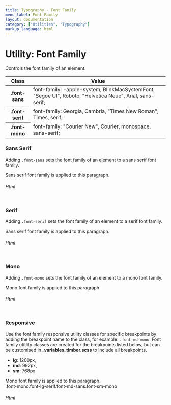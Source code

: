 ```yaml
---
title: Typography - Font Family
menu_label: Font Family
layout: documentation
category: ["Utilities", "Typography"]
markup_language: html
---
```


<div class="section-block">
  <div class="row pt-40 pt-md-40">
    <div class="col w-9/12 w-md-full order-2 content-inner">
      <h1 class="font-light">Utility: Font Family</h1>
      <p class="mb-10">Controls the font family of an element.</p>
      <!-- Classes -->
      <div class="table-scrollable">
        <table class="table size-md rounded bg-white">
          <thead>
            <tr>
              <th> Class </th>
              <th> Value </th>
            </tr>
          </thead>
          <tbody class="font-mono">
            <tr>
              <th class="color-indigo">.font-sans</th>
              <td> font-family: -apple-system, BlinkMacSystemFont, "Segoe UI", Roboto, "Helvetica Neue", Arial, sans-serif; </td>
            </tr>
            <tr>
              <th class="color-indigo">.font-serif</th>
              <td> font-family: Georgia, Cambria, "Times New Roman", Times, serif; </td>
            </tr>
            <tr>
              <th class="color-indigo">.font-mono</th>
              <td> font-family: "Courier New", Courier, monospace, sans-serif; </td>
            </tr>
          </tbody>
        </table>
      </div>
      <!-- Classes End -->
      <!-- Demo Block -->
      <div class="demo-block mt-80">
        <h3 class="font-light">Sans Serif</h3>
        <p>Adding <code class="color-indigo font-bold">.font-sans</code> sets the font family of an element to a sans serif font family.</p>
        <div class="p-30 rounded bg-grey-ultralight">
          <p class="font-sans center p-30 mb-0 rounded bg-grey-darkest color-white">Sans serif font family is applied to this paragraph.</p>
        </div>
      </div>
      <!-- Demo Block End -->
      <!-- code -->
      <h6 class="uppercase">Html</h6>
      <div class="rounded p-20 overflow-y-scroll mb-0 bg-gradient-grey-ultralight border-l border-4 border-solid border-indigo">
        <pre class="m-0 language-html"><code class="inline-block scrolling-touch"><!--<p class="font-sans center p-30 mb-0 rounded bg-grey-darkest color-white">Sans serif font family is applied to this paragraph.</p>
--></code></pre>
      </div>
      <!-- code -->
      <!-- Demo Block -->
      <div class="demo-block mt-80">
        <h3 class="font-light">Serif</h3>
        <p>Adding <code class="color-indigo font-bold">.font-serif</code> sets the font family of an element to a serif font family.</p>
        <div class="p-30 rounded bg-grey-ultralight">
          <p class="font-serif center p-30 mb-0 rounded bg-grey-darkest color-white">Sans serif font family is applied to this paragraph.</p>
        </div>
      </div>
      <!-- Demo Block End -->
      <!-- code -->
      <h6 class="uppercase">Html</h6>
      <div class="rounded p-20 overflow-y-scroll mb-0 bg-gradient-grey-ultralight border-l border-4 border-solid border-indigo">
        <pre class="m-0 language-html"><code class="inline-block scrolling-touch"><!--<p class="font-serif center p-30 mb-0 rounded bg-grey-darkest color-white">Sans serif font family is applied to this paragraph.</p>
--></code></pre>
      </div>
      <!-- code -->
      <!-- Demo Block -->
      <div class="demo-block mt-80">
        <h3 class="font-light">Mono</h3>
        <p>Adding <code class="color-indigo font-bold">.font-mono</code> sets the font family of an element to a mono font family.</p>
        <div class="p-30 rounded bg-grey-ultralight">
          <p class="font-mono center p-30 mb-0 rounded bg-grey-darkest color-white">Mono font family is applied to this paragraph.</p>
        </div>
      </div>
      <!-- Demo Block End -->
      <!-- code -->
      <h6 class="uppercase">Html</h6>
      <div class="rounded p-20 overflow-y-scroll mb-0 bg-gradient-grey-ultralight border-l border-4 border-solid border-indigo">
        <pre class="m-0 language-html"><code class="inline-block scrolling-touch"><!--<p class="font-mono center p-30 mb-0 rounded bg-grey-darkest color-white">Mono font family is applied to this paragraph.</p>
--></code></pre>
      </div>
      <!-- code -->
      <!-- Demo Block -->
      <div class="demo-block mt-80">
        <h3 class="font-light">Responsive</h3>
        <p>Use the font family responsive utility classes for specific breakpoints by adding the breakpoint name to the class, for example: <code class="color-indigo font-bold">.font-md-mono</code>. Font family utitlity classes are created for the breakpoints listed below, but can be customised in <strong>_variables_timber.scss</strong> to include all breakpoints.</p>
        <ul class="list-none">
          <li><strong>lg</strong>: 1200px,</li>
          <li><strong>md</strong>: 992px,</li>
          <li><strong>sm</strong>: 768px</li>
        </ul>
        <div class="p-30 rounded bg-grey-ultralight">
          <p class="font-mono font-lg-serif font-md-sans font-sm-mono center p-30 mb-0 rounded bg-grey-darkest color-white">Mono font family is applied to this paragraph.<br>.font-mono.font-lg-serif.font-md-sans.font-sm-mono</p>
        </div>
      </div>
      <!-- Demo Block End -->
      <!-- code -->
      <h6 class="uppercase">Html</h6>
      <div class="rounded p-20 overflow-y-scroll mb-0 bg-gradient-grey-ultralight border-l border-4 border-solid border-indigo">
        <pre class="m-0 language-html"><code class="inline-block scrolling-touch"><!--<p class="font-mono font-lg-serif font-md-sans font-sm-mono center p-30 mb-0 rounded bg-grey-darkest color-white">Mono font family is applied to this paragraph.<br>.font-mono.font-lg-serif.font-md-sans.font-sm-mono</p>
--></code></pre>
      </div>
      <!-- code -->
    </div>
    <!-- Content Inner End -->
		<!-- {{ sidebar }} -->
  </div>
</div>
